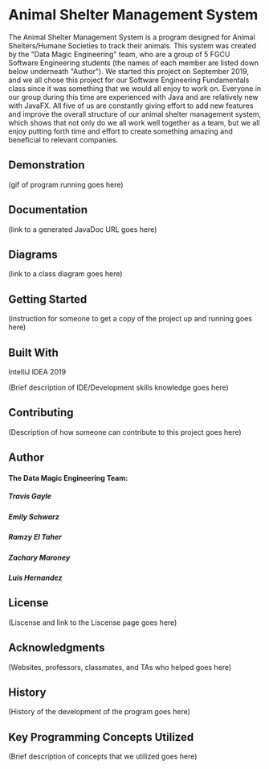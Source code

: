 # Animal Shelter Management System

The Animal Shelter Management System is a program designed for Animal Shelters/Humane Societies to track their animals. This system was created by the "Data Magic Engineering" team, who are a group of 5 FGCU Software Engineering students (the names of each member are listed down below underneath "Author"). We started this project on September 2019, and we all chose this project for our Software Engineering Fundamentals class since it was something that we would all enjoy to work on. Everyone in our group during this time are experienced with Java and are relatively new with JavaFX. All five of us are constantly giving effort to add new features and improve the overall structure of our animal shelter management system, which shows that not only do we all work well together as a team, but we all enjoy putting forth time and effort to create something amazing and beneficial to relevant companies.


## Demonstration

(gif of program running goes here)

## Documentation

(link to a generated JavaDoc URL goes here)

## Diagrams

(link to a class diagram goes here)

## Getting Started

(instruction for someone to get a copy of the project up and running goes here)

## Built With

IntelliJ IDEA 2019

(Brief description of IDE/Development skills knowledge goes here)

## Contributing

(Description of how someone can contribute to this project goes here)

## Author

#### The Data Magic Engineering Team: 

##### Travis Gayle

##### Emily Schwarz

##### Ramzy El Taher

##### Zachary Maroney

##### Luis Hernandez


## License

(Liscense and link to the Liscense page goes here)

## Acknowledgments

(Websites, professors, classmates, and TAs who helped goes here)

## History

(History of the development of the program goes here)

## Key Programming Concepts Utilized

(Brief description of concepts that we utilized goes here)
